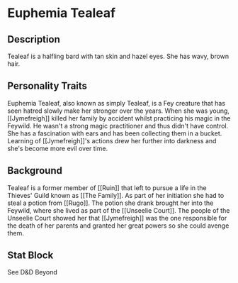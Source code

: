 # Euphemia Tealeaf
## Description
Tealeaf is a halfling bard with tan skin and hazel eyes. She has wavy, brown hair. 

## Personality Traits
Euphemia Tealeaf, also known as simply Tealeaf, is a Fey creature that has seen hatred slowly make her stronger over the years. When she was young, [[Jymefreigh]] killed her family by accident whilst practicing his magic in the Feywild. He wasn't a strong magic practitioner and thus didn't have control. She has a fascination with ears and has been collecting them in a bucket. Learning of [[Jymefreigh]]'s actions drew her further into darkness and she's become more evil over time. 

## Background
Tealeaf is a former member of [[Ruin]] that left to pursue a life in the Thieves' Guild known as [[The Family]]. As part of her initiation she had to steal a potion from [[Rugo]]. The potion she drank brought her into the Feywild, where she lived as part of the [[Unseelie Court]]. The people of the Unseelie Court showed her that [[Jymefreigh]] was the one responsible for the death of her parents and granted her great powers so she could avenge them. 

## Stat Block
See D&D Beyond
